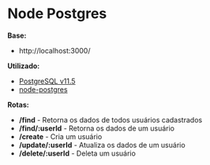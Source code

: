 ﻿# Node Postgres

**Base:** 
 - http://localhost:3000/

**Utilizado:**  
 - [PostgreSQL v11.5](https://www.enterprisedb.com/downloads/postgres-postgresql-downloads) 
 - [node-postgres](https://node-postgres.com/)

**Rotas:**
- **/find** - Retorna os dados de todos usuários cadastrados
- **/find/:userId** - Retorna os dados de um usuário
- **/create** - Cria um usuário
- **/update/:userId** - Atualiza os dados de um usuário
- **/delete/:userId** - Deleta um usuário
